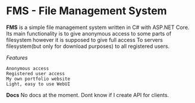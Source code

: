# FMS - File Management System

__FMS__ is a simple file management system written in C# with ASP.NET Core. Its main functionality is to give anonymous access to some parts of filesystem however it is supposed to give full access To servers filesystem(but only for download purposes) to all registered users.

*Features*

    Anonymous access
    Registered user access
    My own portfolio website
    Light, easy to use WebUI

__Docs__ No docs at the moment. Dont know if I create API for clients.
